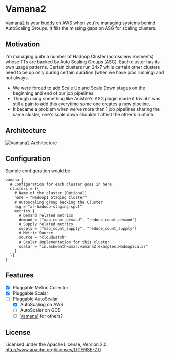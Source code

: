 # Vamana2
[Vamana2](https://en.wikipedia.org/wiki/Vamana) is your buddy on AWS when you're managing systems behind AutoScaling Groups. It fills the missing gaps on ASG for scaling clusters.

## Motivation
I'm managing quite a number of Hadoop Cluster (across environments) whose TTs are backed by Auto Scaling Groups (ASG). 
Each cluster has its own usage patterns. Certain clusters run 24x7 while certain other clusters need to be up only during certain duration (when we have jobs running) and not always.
- We were forced to add Scale Up and Scale Down stages on the beginning and end of our job pipelines.
- Though using something like Anisble's ASG plugin made it trivial it was still a pain to add this everytime some one creates a new pipeline.
- It became a problem when we've more than 1 job pipelines sharing the same cluster, one's scale down shouldn't affect the other's runtime.

## Architecture
![Vamana2 Architecture](https://raw.githubusercontent.com/ashwanthkumar/vamana2/master/docs/vaman-architecture.png)

## Configuration
Sample configuration would be
```
vamana {
  # Configuration for each cluster goes in here
  clusters = [{
    # Name of the cluster (Optional)
    name = "Hadoop1 Staging Cluster"
    # Autoscaling group backing the Cluster
    asg = "as-hadoop-staging-spot"
    metrics {
      # Demand related metrics
      demand = ["map_count_demand", "reduce_count_demand"]
      # Supply related metrics
      supply = ["map_count_supply", "reduce_count_supply"]
      # Metric Source
      source = "cloudwatch"
      # Scalar implementation for this cluster
      scalar = "in.ashwanthkumar.vamana2.examples.HadoopScalar"
    }
  }]
}
```

## Features
- [x] Pluggable Metric Collector
- [x] Pluggable Scalar
- [ ] Pluggable AutoScalar
  - [x] AutoScaling on AWS
  - [ ] AutoScaler on GCE
  - [ ] [Vamana1](http://github.com/ashwanthkumar/vamana) for others?

## License
Licensed under the Apache License, Version 2.0: http://www.apache.org/licenses/LICENSE-2.0
